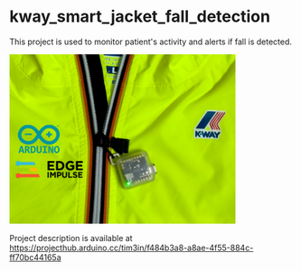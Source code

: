 # kway_smart_jacket_fall_detection

This project is used to monitor patient's activity and alerts if fall is detected.

<img src="https://raw.githubusercontent.com/tim3in/kway_smart_jacket_fall_detection/main/cover%20image.jpg" width="400" >


Project description is available at https://projecthub.arduino.cc/tim3in/f484b3a8-a8ae-4f55-884c-ff70bc44165a
